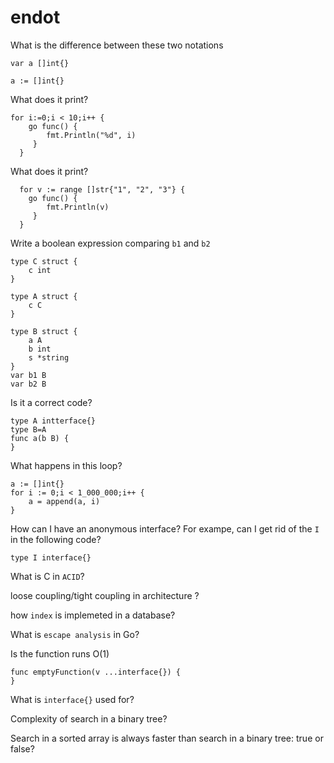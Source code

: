 # endot

What is the difference between these two notations
```
var a []int{}

a := []int{}
```

What does it print?
```
for i:=0;i < 10;i++ {
    go func() {
        fmt.Println("%d", i)
     }
  }
```

What does it print?
```
  for v := range []str{"1", "2", "3"} {
    go func() {
        fmt.Println(v)
     }
  }
```

Write a boolean expression comparing `b1` and `b2`
```
type C struct {
    c int
}

type A struct {
    c C
}

type B struct {
    a A
    b int
    s *string
}
var b1 B
var b2 B
```

Is it a correct code?
```
type A intterface{}
type B=A
func a(b B) {
}
```

What happens in this loop?
```
a := []int{}
for i := 0;i < 1_000_000;i++ {
    a = append(a, i)
}
```


How can I have an anonymous interface? For exampe, can I get rid of the `I` in the following code?
```
type I interface{}
```

What is C in `ACID`?

loose coupling/tight coupling in architecture ?

how `index` is implemeted in a database?

What is `escape analysis` in Go?

Is the function runs O(1)
```
func emptyFunction(v ...interface{}) {
}
```

What is `interface{}` used for?

Complexity of search in a binary tree?

Search in a sorted array is always faster than search in a binary tree: true or false?

